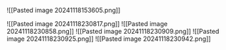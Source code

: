 ![[Pasted image 20241118153605.png]]


![[Pasted image 20241118230817.png]]
![[Pasted image 20241118230858.png]]
![[Pasted image 20241118230909.png]]
![[Pasted image 20241118230925.png]]
![[Pasted image 20241118230942.png]]
